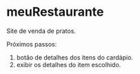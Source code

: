 # meuRestaurante
Site de venda de pratos.

Próximos passos:
1) botão de detalhes dos itens do cardápio.
2) exibir os detalhes do item escolhido.
